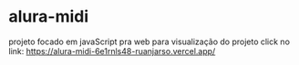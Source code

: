 # alura-midi
 projeto focado em javaScript pra web
para visualização do projeto click no link: https://alura-midi-6e1rnls48-ruanjarso.vercel.app/
